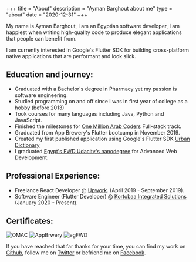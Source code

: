 +++
title = "About"
description = "Ayman Barghout about me"
type = "about"
date = "2020-12-31"
+++

My name is Ayman Barghout, I am an Egyptian software developer, I am happiest when writing high-quality code to produce elegant applications that people can benefit from.

I am currently interested in Google's Flutter SDK for building cross-platform native applications that are performant and look slick.

## Education and journey:
- Graduated with a Bachelor's degree in Pharmacy yet my passion is software engineering.
- Studied programming on and off since I was in first year of college as a hobby (before 2013)
- Took courses for many languages including Java, Python and JavaScript.
- Finished the milestones for [One Million Arab Coders](https://www.arabcoders.ae/) Full-stack track.
- Graduated from App Brewery's Flutter bootcamp in November 2019.
- Created my first published application using Google's Flutter SDK [Urban Dictionary](https://play.google.com/store/apps/details?id=com.pocean.urban_dict_slang)
- I graduated [Egypt's FWD Udacity's nanodegree](https://egfwd.com/) for Advanced Web Development.

## Professional Experience:
- Freelance React Developer @ [Upwork](https://www.upwork.com). (April 2019 - September 2019).
- Software Engineer (Flutter Developer) @ [Kortobaa Integrated Solutions](https://kortobaa.com/) (January 2020 - Present).

## Certificates: 
![OMAC](https://imgur.com/HYabKzal.png)
![AppBrwery](https://imgur.com/Ad05oANl.png)
![egFWD](https://imgur.com/vqzqIkm.png)

If you have reached that far thanks for your time, you can find my work on [Github](https://github.com/ayman-Barghout), follow me on [Twitter](https://twitter.com/BarghoutAyman) or befriend me on [Facebook](https://www.facebook.com/ayman.barghout1).